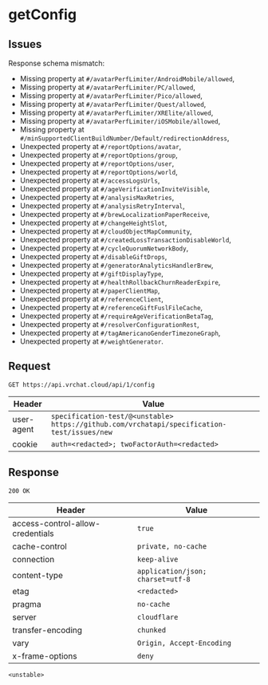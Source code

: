 # getConfig

## Issues
Response schema mismatch:
* Missing property at ``#/avatarPerfLimiter/AndroidMobile/allowed``,
* Missing property at ``#/avatarPerfLimiter/PC/allowed``,
* Missing property at ``#/avatarPerfLimiter/Pico/allowed``,
* Missing property at ``#/avatarPerfLimiter/Quest/allowed``,
* Missing property at ``#/avatarPerfLimiter/XRElite/allowed``,
* Missing property at ``#/avatarPerfLimiter/iOSMobile/allowed``,
* Missing property at ``#/minSupportedClientBuildNumber/Default/redirectionAddress``,
* Unexpected property at ``#/reportOptions/avatar``,
* Unexpected property at ``#/reportOptions/group``,
* Unexpected property at ``#/reportOptions/user``,
* Unexpected property at ``#/reportOptions/world``,
* Unexpected property at ``#/accessLogsUrls``,
* Unexpected property at ``#/ageVerificationInviteVisible``,
* Unexpected property at ``#/analysisMaxRetries``,
* Unexpected property at ``#/analysisRetryInterval``,
* Unexpected property at ``#/brewLocalizationPaperReceive``,
* Unexpected property at ``#/changeHeightSlot``,
* Unexpected property at ``#/cloudObjectMapCommunity``,
* Unexpected property at ``#/createdLossTransactionDisableWorld``,
* Unexpected property at ``#/cycleQuorumNetworkBody``,
* Unexpected property at ``#/disableGiftDrops``,
* Unexpected property at ``#/generatorAnalyticsHandlerBrew``,
* Unexpected property at ``#/giftDisplayType``,
* Unexpected property at ``#/healthRollbackChurnReaderExpire``,
* Unexpected property at ``#/paperClientMap``,
* Unexpected property at ``#/referenceClient``,
* Unexpected property at ``#/referenceGiftFuslFileCache``,
* Unexpected property at ``#/requireAgeVerificationBetaTag``,
* Unexpected property at ``#/resolverConfigurationRest``,
* Unexpected property at ``#/tagAmericanoGenderTimezoneGraph``,
* Unexpected property at ``#/weightGenerator``.
## Request
`GET https://api.vrchat.cloud/api/1/config`

| Header | Value |
| ------ | ----- |
| user-agent | `specification-test/@<unstable> https://github.com/vrchatapi/specification-test/issues/new` |
| cookie | `auth=<redacted>; twoFactorAuth=<redacted>` |


## Response
`200 OK`

| Header | Value |
| ------ | ----- |
| access-control-allow-credentials | `true` |
| cache-control | `private, no-cache` |
| connection | `keep-alive` |
| content-type | `application/json; charset=utf-8` |
| etag | `<redacted>` |
| pragma | `no-cache` |
| server | `cloudflare` |
| transfer-encoding | `chunked` |
| vary | `Origin, Accept-Encoding` |
| x-frame-options | `deny` |

```jsonc
<unstable>
```
